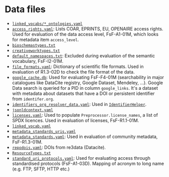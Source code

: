 # Data files

- [`linked_vocabs/*_ontologies.yaml`](./linked_vocabs)
- [`access_rights.yaml`](./access_rights.yaml): Lists COAR, EPRINTS, EU, OPENAIRE access rights. Used for evaluation of the data access level, FsF-A1-01M, which looks for metadata item `access_level`.
- [`bioschemastypes.txt`](./bioschemastypes.txt)
- [`creativeworktypes.txt`](./creativeworktypes.txt)
- [`default_namespaces.txt`](./default_namespaces.txt): Excluded during evaluation of the semantic vocabulary, FsF-I2-01M.
- [`file_formats.yaml`](./file_formats.yaml): Dictionary of scientific file formats. Used in evaluation of R1.3-02D to check the file format of the data.
- [`google_cache.db`](./google_cache.db): Used for evaluating FsF-F4-01M (searchability in major catalogues like DataCite registry, Google Dataset, Mendeley, ...). Google Data search is queried for a PID in column `google_links`. It's a dataset with metadata about datasets that have a DOI or persistent identifier from `identifer.org`.
- [`identifiers_org_resolver_data.yaml`](./identifiers_org_resolver_data.yaml): Used in [`IdentifierHelper`](fuji_server/helper/identifier_helper.py).
- [`jsonldcontext.yaml`](./jsonldcontext.yaml)
- [`licenses.yaml`](./licenses.yaml): Used to populate `Preprocessor.license_names`, a list of SPDX licences. Used in evaluation of licenses, FsF-R1.1-01M.
- [`linked_vocab.yaml`](./linked_vocab.yaml)
- [`metadata_standards_uris.yaml`](./metadata_standards_uris.yaml)
- [`metadata_standards.yaml`](./metadata_standards.yaml): Used in evaluation of community metadata, FsF-R1.3-01M.
- [`repodois.yaml`](./repodois.yaml): DOIs from re3data (Datacite).
- [`ResourceTypes.txt`](./ResourceTypes.txt)
- [`standard_uri_protocols.yaml`](./standard_uri_protocols.yaml): Used for evaluating access through standardised protocols (FsF-A1-03D). Mapping of acronym to long name (e.g. FTP, SFTP, HTTP etc.)
